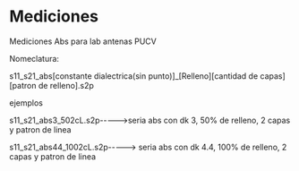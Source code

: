 # Mediciones
Mediciones Abs para lab antenas PUCV

Nomeclatura:

s11_s21_abs[constante dialectrica(sin punto)]_[Relleno][cantidad de capas][patron de relleno].s2p

ejemplos

s11_s21_abs3_502cL.s2p----->seria abs con dk 3, 50% de relleno, 2 capas y patron de linea

s11_s21_abs44_1002cL.s2p-----> seria abs con dk 4.4, 100% de relleno, 2 capas y patron de linea

